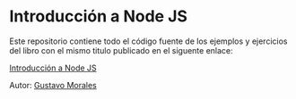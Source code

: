 # Introducción a Node JS

Este repositorio contiene todo el código fuente de los ejemplos y ejercicios del libro con el mismo titulo publicado en el siguente enlace:

[Introducción a Node JS](https://www.gitbook.com/book/gmoralesc/introduccion-a-node-js/detail)

Autor: [Gustavo Morales](http://gmoralesc.me)